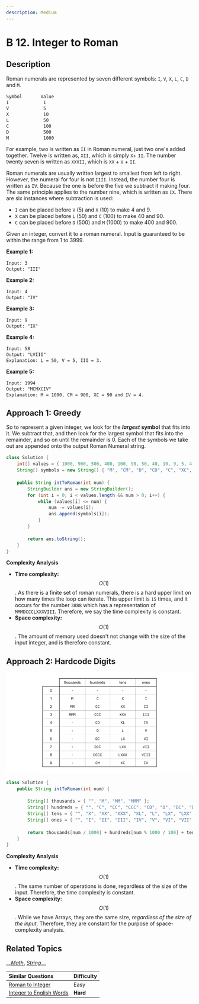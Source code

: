 ```yaml
---
description: Medium
---
```


# B 12. Integer to Roman

## Description

Roman numerals are represented by seven different symbols: `I`, `V`, `X`, `L`, `C`, `D` and `M`.

```text
Symbol       Value
I             1
V             5
X             10
L             50
C             100
D             500
M             1000
```

For example, two is written as `II` in Roman numeral, just two one's added together. Twelve is written as, `XII`, which is simply `X`+ `II`. The number twenty seven is written as `XXVII`, which is `XX` + `V` + `II`.

Roman numerals are usually written largest to smallest from left to right. However, the numeral for four is not `IIII`. Instead, the number four is written as `IV`. Because the one is before the five we subtract it making four. The same principle applies to the number nine, which is written as `IX`. There are six instances where subtraction is used:

* `I` can be placed before `V` \(5\) and `X` \(10\) to make 4 and 9. 
* `X` can be placed before `L` \(50\) and `C` \(100\) to make 40 and 90. 
* `C` can be placed before `D` \(500\) and `M` \(1000\) to make 400 and 900.

Given an integer, convert it to a roman numeral. Input is guaranteed to be within the range from 1 to 3999.

**Example 1:**

```text
Input: 3
Output: "III"
```

**Example 2:**

```text
Input: 4
Output: "IV"
```

**Example 3:**

```text
Input: 9
Output: "IX"
```

**Example 4:**

```text
Input: 58
Output: "LVIII"
Explanation: L = 50, V = 5, III = 3.
```

**Example 5:**

```text
Input: 1994
Output: "MCMXCIV"
Explanation: M = 1000, CM = 900, XC = 90 and IV = 4.
```

## Approach 1: Greedy

So to represent a given integer, we look for the _**largest**_ **symbol** that fits into it. We subtract that, and then look for the largest symbol that fits into the remainder, and so on until the remainder is 0. Each of the symbols we take out are appended onto the output Roman Numeral string.

```java
class Solution {
    int[] values = { 1000, 900, 500, 400, 100, 90, 50, 40, 10, 9, 5, 4, 1 };
    String[] symbols = new String[] { "M", "CM", "D", "CD", "C", "XC", "L", "XL", "X", "IX", "V", "IV", "I" };

    public String intToRoman(int num) {
        StringBuilder ans = new StringBuilder();
        for (int i = 0; i < values.length && num > 0; i++) {
            while (values[i] <= num) {
                num -= values[i];
                ans.append(symbols[i]);
            }
        }

        return ans.toString();
    }
}
```

**Complexity Analysis**

* **Time complexity:** $$O(1)$$. As there is a finite set of roman numerals, there is a hard upper limit on how many times the loop can iterate. This upper limit is `15` times, and it occurs for the number `3888` which has a representation of `MMMDCCCLXXXVIII`. Therefore, we say the time complexity is constant.
* **Space complexity:** $$O(1)$$. The amount of memory used doesn't not change with the size of the input integer, and is therefore constant.

## Approach 2: Hardcode Digits

![](../../../.gitbook/assets/image%20%2822%29.png)

```java
class Solution {
    public String intToRoman(int num) {

        String[] thousands = { "", "M", "MM", "MMM" };
        String[] hundreds = { "", "C", "CC", "CCC", "CD", "D", "DC", "DCC", "DCCC", "CM" };
        String[] tens = { "", "X", "XX", "XXX", "XL", "L", "LX", "LXX", "LXXX", "XC" };
        String[] ones = { "", "I", "II", "III", "IV", "V", "VI", "VII", "VIII", "IX" };

        return thousands[num / 1000] + hundreds[num % 1000 / 100] + tens[num % 100 / 10] + ones[num % 10];
    }
}
```

**Complexity Analysis**

* **Time complexity:** $$O(1)$$. The same number of operations is done, regardless of the size of the input. Therefore, the time complexity is constant.
* **Space complexity:** $$O(1)$$. While we have Arrays, they are the same size, _regardless of the size of the input_. Therefore, they are constant for the purpose of space-complexity analysis.

## Related Topics

\_\_[_Math_](https://leetcode.com/tag/math/), [_String_](https://leetcode.com/tag/string/)\_\_

| Similar Questions | Difficulty |
| :--- | :--- |
| [Roman to Integer](c-13.-roman-to-integer.md) | Easy |
| [Integer to English Words](../201-300/a-273.-integer-to-english-words.md) | **Hard** |

